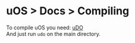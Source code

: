 # uOS > Docs > Compiling
To compile uOS you need: [uDO](https://dev.galileocap.me/udo/) <!-- What else? -->  
And just run `udo` on the main directory.
